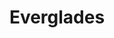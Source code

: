 ---
unit_code: "EVER"
unit_name: "Everglades NP"
unit_type: "National Park"
nps_region: "Southeast"
scalerank: 6
note: "null"
name: "Everglades"
featureclass: "National Park Service"
geojson: >-
  {"type":"Feature","properties":{},"geometry":{"type":"Polygon","coordinates":[[[-81.08902994791667,25.33890787760417],[-81.0863037109375,25.331298828125],[-81.085693359375,25.32694498697917],[-81.088134765625,25.322347005208343],[-81.09073893229167,25.312825520833343],[-81.100341796875,25.318196614583343],[-81.10860188802084,25.323974609375],[-81.12223307291667,25.336507161458343],[-81.11649576822917,25.34195963541667],[-81.11039225260417,25.34033203125],[-81.11275227864584,25.338216145833343],[-81.10872395833334,25.33768717447917],[-81.0972900390625,25.340087890625],[-81.08902994791667,25.33890787760417]]]}}
number: 70
title: "Everglades"
---